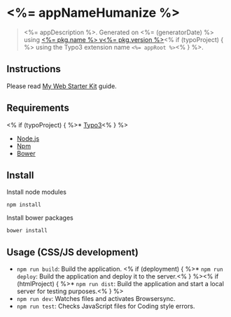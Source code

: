 # <%= appNameHumanize %>

> <%= appDescription %>. Generated on <%= (generatorDate) %> using [<%= pkg.name %> v<%= pkg.version %>](<%= (generatorRepository) %>)<% if (typoProject) { %> using the Typo3 extension name `<%= appRoot %>`<% } %>.

## Instructions 

Please read [My Web Starter Kit](https://bitbucket.org/mediasignal/my-web-starter-kit) guide.

## Requirements
<% if (typoProject) { %>* [Typo3](https://typo3.org/)<% } %>
* [Node.js](http://nodejs.org/)
* [Npm](https://www.npmjs.org/)
* [Bower](http://bower.io/)

## Install

Install node modules
  
    npm install

Install bower packages
  
    bower install

## Usage (CSS/JS development)

* `npm run build`: Build the application.
<% if (deployment) { %>* `npm run deploy`: Build the application and deploy it to the server.<% } %><% if (htmlProject) { %>* `npm run dist`: Build the application and start a local server for testing purposes.<% } %>
* `npm run dev`: Watches files and activates Browsersync.
* `npm run test`: Checks JavaScript files for Coding style errors.
